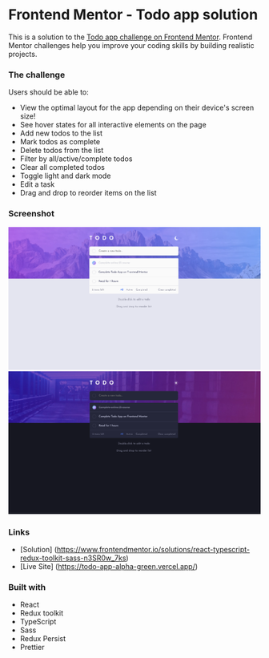 # Frontend Mentor - Todo app solution

This is a solution to the [Todo app challenge on Frontend Mentor](https://www.frontendmentor.io/challenges/todo-app-Su1_KokOW). Frontend Mentor challenges help you improve your coding skills by building realistic projects.

### The challenge

Users should be able to:

- View the optimal layout for the app depending on their device's screen size!
- See hover states for all interactive elements on the page
- Add new todos to the list
- Mark todos as complete
- Delete todos from the list
- Filter by all/active/complete todos
- Clear all completed todos
- Toggle light and dark mode
- Edit a task
- Drag and drop to reorder items on the list

### Screenshot

![](./src/assets/images/light.png)
![](./src/assets/images/dark.png)

### Links

- [Solution] (https://www.frontendmentor.io/solutions/react-typescript-redux-toolkit-sass-n3SR0w_7ks)
- [Live Site] (https://todo-app-alpha-green.vercel.app/)

### Built with

- React
- Redux toolkit
- TypeScript
- Sass
- Redux Persist
- Prettier